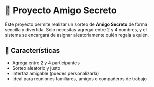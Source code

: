 # 🎁 Proyecto Amigo Secreto

Este proyecto permite realizar un sorteo de **Amigo Secreto** de forma sencilla y divertida. Solo necesitas agregar entre 2 y 4 nombres, y el sistema se encargará de asignar aleatoriamente quién regala a quién.

## 🚀 Características

- Agrega entre 2 y 4 participantes
- Sorteo aleatorio y justo
- Interfaz amigable (puedes personalizarla)
- Ideal para reuniones familiares, amigos o compañeros de trabajo

